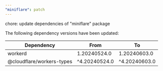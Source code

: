 ```yaml
---
"miniflare": patch
---
```


chore: update dependencies of "miniflare" package

The following dependency versions have been updated:

| Dependency                | From          | To            |
| ------------------------- | ------------- | ------------- |
| workerd                   | 1.20240524.0  | 1.20240603.0  |
| @cloudflare/workers-types | ^4.20240524.0 | ^4.20240603.0 |
